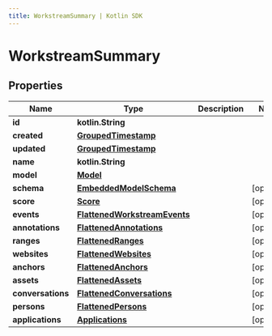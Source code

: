 ```yaml
---
title: WorkstreamSummary | Kotlin SDK
---
```




# WorkstreamSummary

## Properties
Name | Type | Description | Notes
------------ | ------------- | ------------- | -------------
**id** | **kotlin.String** |  | 
**created** | [**GroupedTimestamp**](GroupedTimestamp) |  | 
**updated** | [**GroupedTimestamp**](GroupedTimestamp) |  | 
**name** | **kotlin.String** |  | 
**model** | [**Model**](Model) |  | 
**schema** | [**EmbeddedModelSchema**](EmbeddedModelSchema) |  |  [optional]
**score** | [**Score**](Score) |  |  [optional]
**events** | [**FlattenedWorkstreamEvents**](FlattenedWorkstreamEvents) |  |  [optional]
**annotations** | [**FlattenedAnnotations**](FlattenedAnnotations) |  |  [optional]
**ranges** | [**FlattenedRanges**](FlattenedRanges) |  |  [optional]
**websites** | [**FlattenedWebsites**](FlattenedWebsites) |  |  [optional]
**anchors** | [**FlattenedAnchors**](FlattenedAnchors) |  |  [optional]
**assets** | [**FlattenedAssets**](FlattenedAssets) |  |  [optional]
**conversations** | [**FlattenedConversations**](FlattenedConversations) |  |  [optional]
**persons** | [**FlattenedPersons**](FlattenedPersons) |  |  [optional]
**applications** | [**Applications**](Applications) |  |  [optional]




